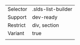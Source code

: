 
|  |  |
|-------|-------|
| Selector | .slds-list-builder |
| Support | dev-ready |
| Restrict | div, section |
| Variant | true |
|  |  |

